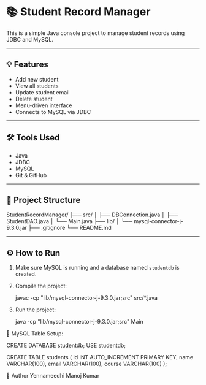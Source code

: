 # 📚 Student Record Manager

This is a simple Java console project to manage student records using JDBC and MySQL.

---

## 💡 Features
- Add new student
- View all students
- Update student email
- Delete student
- Menu-driven interface
- Connects to MySQL via JDBC

---

## 🛠 Tools Used
- Java
- JDBC
- MySQL
- Git & GitHub

---

## 🧱 Project Structure

StudentRecordManager/
├── src/
│ ├── DBConnection.java
│ ├── StudentDAO.java
│ └── Main.java
├── lib/
│ └── mysql-connector-j-9.3.0.jar
├── .gitignore
└── README.md


---

## ⚙️ How to Run

1. Make sure MySQL is running and a database named `studentdb` is created.
2. Compile the project:

    javac -cp "lib/mysql-connector-j-9.3.0.jar;src" src/*.java

3. Run the project:

    java -cp "lib/mysql-connector-j-9.3.0.jar;src" Main

🧾 MySQL Table Setup:

CREATE DATABASE studentdb;
USE studentdb;

CREATE TABLE students (
  id INT AUTO_INCREMENT PRIMARY KEY,
  name VARCHAR(100),
  email VARCHAR(100),
  course VARCHAR(100)
);

👤 Author
Yennameedhi Manoj Kumar
